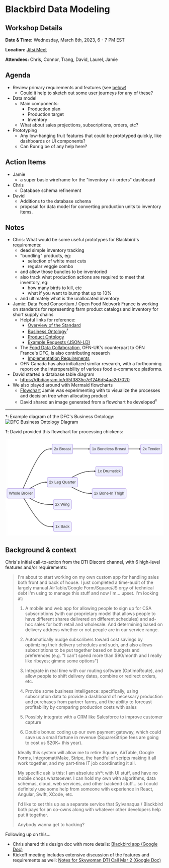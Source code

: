 # Blackbird Data Modeling
## Workshop Details
__Date & Time:__ Wednesday, March 8th, 2023, 6 - 7 PM EST

__Location:__ [Jitsi Meet](https://meet.jit.si/skywoman-design-tech-incubator)

__Attendees:__ Chris, Connor, Trang, David, Laurel, Jamie

## Agenda
- Review primary requirements and features (see [below](#background--context))
  - Could it help to sketch out some user journeys for any of these?
- Data model
  - Main components:
    - Production plan
    - Production target
    - Inventory
  - What about sales projections, subscriptions, orders, etc?
- Prototyping
  - Any low-hanging fruit features that could be prototyped quickly, like dashboards or UI components?
  - Can Runrig be of any help here?

## Action Items
- Jamie
  - a super basic wireframe for the "inventory &LeftRightArrow; orders" dashboard
- Chris
  - Database schema refinement
- David
  - Additions to the database schema
  - proposal for data model for converting production units to inventory items.

## Notes
- Chris: What would be some useful prototypes for Blackbird's requirements:
  - dead simple inventory tracking
  - "bundling" products, eg:
    - selection of white meat cuts
    - regular veggie combo
  - and allow those bundles to be inventoried
  - also track what production actions are required to meet that inventory, eg:
    - how many birds to kill, etc
    - what if you want to bump that up to 10%
  - and ultimately what is the unallocated inventory
- Jamie: Data Food Consortium / Open Food Network France is working on standards for representing farm product catalogs and inventory for short supply chains
  - Helpful links for reference:
    - [Overview of the Standard](https://www.datafoodconsortium.org/en/our-standard/)
    - [Business Ontology](https://datafoodconsortium.gitbook.io/dfc-standard-documentation/semantic-specifications/business-ontology)<sup>&dagger;</sup>
    - [Product Ontology](https://datafoodconsortium.gitbook.io/dfc-standard-documentation/semantic-specifications/product-ontology)
    - [Example Requests (JSON-LD)](https://datafoodconsortium.gitbook.io/dfc-standard-documentation/appendixes/practical-examples/version-1.8)
  - The [Food Data Collaboration](https://fooddatacollaboration.org.uk/), OFN-UK's counterpart to OFN France's DFC, is also contributing research
    - [Implementation Requirements](https://fooddatacollaboration.org.uk/what-does-it-mean-to-implement/)
  - OFN Canada has also initialized similar research, with a forthcoming report on the interoperability of various food e-commerce platforms.
- David started a database table diagram
  - https://dbdiagram.io/d/5f3835c7e1246d54aa2d7020
- We also played around with Mermaid flowcharts
  - [Flowchart](https://mermaid.live/edit#pako:eNplkD1rwzAQhv_KoekCydBv8FCI47FDIYUOdgfFOlvCsmT0UVPi_PfKTalTcpP0PO9xJx1ZbQWxjDXajrXkLsBbURlItS1f1CfBTqq6I_MBm83z1FLwIIiLCfLyXVq9-HNT_hPriAYYZz3BrtyT1sA95M4qTe5f8uCId6ACCDuaCV7TAv7s5_Lx0Do-yEte3CDOXT741eoX3SKOyrQLuEPUdHmfh0FxjxikauWVeEAULvZX_BGxIQp_-AmxVQdNy2wyojJszXpyPVci_eRxFhULknqqWJaOghoedahYZU4pymOw-y9Tsyy4SGsWB8EDFYqnt_Ysa7j2dPoGUlZ8SA) Jamie was experimenting with to visualize the processes and decision tree when allocating product
  - David shared an image generated from a flowchart he developed<sup>&ddagger;</sup>

*******

&dagger;: Example diagram of the DFC's Business Ontology:
![DFC Business Ontology DIagram](https://664564932-files.gitbook.io/~/files/v0/b/gitbook-x-prod.appspot.com/o/spaces%2F-Le0FJV4LAZU5p1uZMLA%2Fuploads%2FmeBIQU0eOoJLfsKYrcHI%2FDFC_Business_1_8.png?alt=media&token=a23bb990-4916-479d-8e6b-f99cb2674b3b)

&ddagger;: David provided this flowchart for processing chickens:

![Chicken Flowchart 1](chicken-flowchart-1.png)

## Background & context
Chris's initial call-to-action from the DTI Discord channel, with 6 high-level features and/or requirements:

> I'm about to start working on my own custom app for handling sales both front and back of house. I just completed a time-audit of the largely manual AirTable/Google Form/Square/JS orgy of technical debt I'm using to manage this stuff and now I'm... upset. I'm looking at:
> 
> 1. A mobile and web app for allowing people to sign up for CSA subscriptions (with our proprietary model that allows people to have different shares delivered on different schedules) and ad-hoc sales for both retail and wholesale. And determining based on delivery address whether or not people are in our service range.
> 
> 2. Automatically nudge subscribers toward cost savings by optimizing their delivery schedules and such, and also allows subscriptions to be put together based on budgets and preferences (e.g. "I can't spend more than $90/month and I really like ribeyes; gimme some options")
> 
> 3. Integrate in real time with our routing software (OptimoRoute), and allow people to shift delivery dates, combine or redirect orders, etc.
> 
> 4. Provide some business intelligence: specifically, using subscription data to provide a dashboard of necessary production and purchases from partner farms, and the ability to forecast profitability by comparing production costs with sales
> 
> 5. Possibly integrate with a CRM like Salesforce to improve customer capture
> 
> 6. Double bonus: coding up our own payment gateway, which could save us a small fortune in revenue (Square/Stripe fees are going to cost us $20K+ this year).
> 
> Ideally this system will allow me to retire Square, AirTable, Google Forms, Integromat/Make, Stripe, the handful of scripts making it all work together, and my part-time IT job coordinating it all.
> 
> My specific ask is this: I am absolute sh*t with UI stuff, and have no mobile chops whatsoever. I can hold my own with algorithms, data schemas, cloud, web services, and other backend stuff... so I could definitely use some help from someone with experience in React, Angular, Swift, XCode, etc.
> 
> I'd like to set this up as a separate service that Sylvanaqua / Blackbird both pays for an co-owns along with whatever other developers help put it together.
> 
> Anybody wanna get to hacking?

Following up on this...
- Chris shared this design doc with more details: [Blackbird app (Google Doc)](https://docs.google.com/document/d/1V7Cg7xsKQCnVm2NOjuXMy5Xu_wBxfXTP5pGGN116lpo/edit)
- Kickoff meeting includes extensive discussion of the features and requirements as well: [Notes for Skywoman DTI Call Mar 2 (Google Doc)](https://docs.google.com/document/d/1C3SZ4gR8RD8RZjcHvp8YXCF2GlRSH7nDZxLneYSXQSs/edit#)


